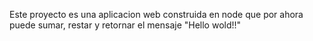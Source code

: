 Este proyecto es una aplicacion web construida en node que por ahora puede sumar, restar y retornar el mensaje "Hello wold!!"